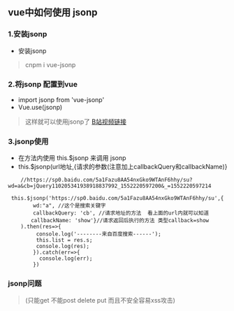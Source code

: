 ## vue中如何使用 jsonp

### 1.安装jsonp
* 安装jsonp
> cnpm i vue-jsonp

### 2.将jsonp 配置到vue
* import jsonp from 'vue-jsonp'
* Vue.use(jsonp)
> 这样就可以使用jsonp了
 [B站视频链接](https://www.bilibili.com/video/av31173487?t=2151)

### 3.jsonp使用
* 在方法内使用 this.$jsonp 来调用 jsonp
* this.$jsonp(url地址,{请求的参数(注意加上callbackQuery和callbackName)}
```
    //https://sp0.baidu.com/5a1Fazu8AA54nxGko9WTAnF6hhy/su?wd=a&cb=jQuery110205341938918837992_1552220597200&_=1552220597214

 this.$jsonp('https://sp0.baidu.com/5a1Fazu8AA54nxGko9WTAnF6hhy/su',{
        wd:"a", //这个是搜索关键字
        callbackQuery: 'cb', //请求地址的方法  看上面的url内就可以知道
　　    callbackName: 'show'}//请求返回后执行的方法 类型callback=show
    ).then(res=>{
         console.log('--------来自百度搜索------');
         this.list = res.s;
         console.log(res);
        }).catch(err=>{
          console.log(err);
        })
```
### jsonp问题
> (只能get 不能post delete put 而且不安全容易xss攻击)


